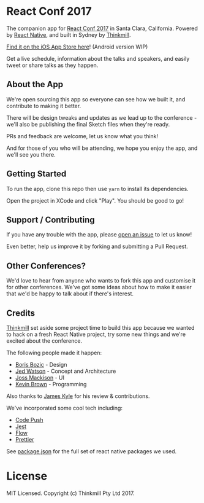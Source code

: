 # React Conf 2017

The companion app for [React Conf 2017](http://conf.reactjs.org) in Santa Clara, California. Powered by [React Native](https://facebook.github.io/react-native/), and built in Sydney by [Thinkmill](https://www.thinkmill.com.au).

[Find it on the iOS App Store here](https://itunes.apple.com/WebObjects/MZStore.woa/wa/viewSoftware?id=1212174348&mt=8)! (Android version WIP)

Get a live schedule, information about the talks and speakers, and easily tweet or share talks as they happen.

## About the App

We're open sourcing this app so everyone can see how we built it, and contribute to making it better.

There will be design tweaks and updates as we lead up to the conference - we'll also be publishing the final Sketch files when they're ready.

PRs and feedback are welcome, let us know what you think!

And for those of you who will be attending, we hope you enjoy the app, and we'll see you there.

## Getting Started

To run the app, clone this repo then use `yarn` to install its dependencies.

Open the project in XCode and click "Play". You should be good to go!

## Support / Contributing

If you have any trouble with the app, please [open an issue](https://github.com/Thinkmill/react-conf-app/issues/new) to let us know!

Even better, help us improve it by forking and submitting a Pull Request.

## Other Conferences?

We'd love to hear from anyone who wants to fork this app and customise it for other conferences. We've got some ideas about how to make it easier that we'd be happy to talk about if there's interest.

## Credits

[Thinkmill](https://www.thinkmill.com.au) set aside some project time to build this app because we wanted to hack on a fresh React Native project, try some new things and we're excited about the conference.

The following people made it happen:

* [Boris Bozic](https://twitter.com/borisbozic) - Design
* [Jed Watson](http://twitter.com/jedwatson) - Concept and Architecture
* [Joss Mackison](https://twitter.com/jossmackison) - UI
* [Kevin Brown](https://github.com/blargity) - Programming

Also thanks to [James Kyle](https://twitter.com/thejameskyle) for his review & contributions.

We've incorporated some cool tech including:

* [Code Push](http://microsoft.github.io/code-push/)
* [Jest](https://facebook.github.io/jest/)
* [Flow](https://flowtype.org)
* [Prettier](https://github.com/prettier/prettier)

See [package.json](./package.json) for the full set of react native packages we used.

# License

MIT Licensed. Copyright (c) Thinkmill Pty Ltd 2017.
